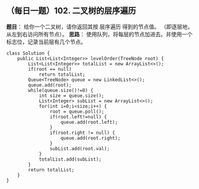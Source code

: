 ## （每日一题）102. 二叉树的层序遍历
**题目**：
给你一个二叉树，请你返回其按 层序遍历 得到的节点值。 （即逐层地，从左到右访问所有节点）。
**思路**：
使用队列，将每层的节点加进去。并使用一个标志位，记录当前层有几个节点。
```
class Solution {
    public List<List<Integer>> levelOrder(TreeNode root) {
        List<List<Integer>> totalList = new ArrayList<>();
		if(root == null)
			return totalList;
		Queue<TreeNode> queue = new LinkedList<>();
		queue.add(root);
		while(queue.size()!=0) {
			int size = queue.size();
			List<Integer> subList = new ArrayList<>();
			for(int i=0;i<size;i++) {
				root = queue.poll();
				if(root.left!=null) {
					queue.add(root.left);
				}
				if(root.right != null) {
					queue.add(root.right);
				}
				subList.add(root.val);
			}
			totalList.add(subList);
		}
		return totalList;
    }
}
```